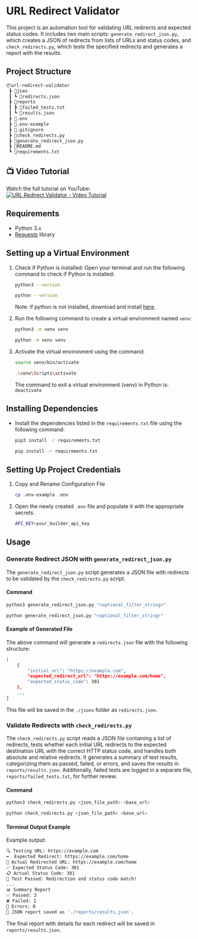 # URL Redirect Validator
This project is an automation tool for validating URL redirects and expected status codes. It includes two main scripts: `generate_redirect_json.py`, which creates a JSON of redirects from lists of URLs and status codes, and `check_redirects.py`, which tests the specified redirects and generates a report with the results.

## Project Structure

```bash
📦url-redirect-validator
 ┣ 📂json
 ┃ ┗ 📜redirects.json
 ┣ 📂reports
 ┃ ┣ 📜failed_tests.txt
 ┃ ┗ 📜results.json
 ┣ 📜.env
 ┣ 📜.env-example
 ┣ 📜.gitignore
 ┣ 📜check_redirects.py
 ┣ 📜generate_redirect_json.py
 ┣ 📜README.md
 ┗ 📜requirements.txt
```

## 📺 Video Tutorial

Watch the full tutorial on YouTube:  
[![URL Redirect Validator - Video Tutorial](https://img.shields.io/badge/YouTube-Watch-red?style=for-the-badge&logo=youtube)](https://youtu.be/kwuJtSg9_IY)

## Requirements

- Python 3.x
- [Requests](https://pypi.org/project/requests/) library

## Setting up a Virtual Environment

1. Check if Python is installed: Open your terminal and run the following command to check if Python is installed:

   ```bash
   python3 --version
   ```

   ```bash
   python --version
   ```

    Note: if python is not installed, download and install [here](https://www.python.org/downloads/).

2. Run the following command to create a virtual environment named `venv`:

   ```bash
   python3 -m venv venv
   ```

   ```bash
   python -m venv venv
   ```

3. Activate the virtual environment using the command:

   ```bash
   source venv/bin/activate
   ```

   ```bash
   .\venv\Scripts\activate
   ```
    The command to exit a virtual environment (venv) in Python is: `deactivate`

## Installing Dependencies

- Install the dependencies listed in the `requirements.txt` file using the following command:

   ```bash
   pip3 install -r requirements.txt
   ```

   ```bash
   pip install -r requirements.txt
   ```

## Setting Up Project Credentials

1. Copy and Rename Configuration File

   ```bash
   cp .env-example .env
   ```

2. Open the newly created `.env` file and populate it with the appropriate secrets.

   ```bash
   API_KEY=your_builder_api_key
   ``` 

## Usage

### Generate Redirect JSON with `generate_redirect_json.py`

The `generate_redirect_json.py` script generates a JSON file with redirects to be validated by the `check_redirects.py` script.

#### Command

   ```bash
   python3 generate_redirect_json.py "<optional_filter_string>"
   ```

   ```bash
   python generate_redirect_json.py "<optional_filter_string>"
   ```

#### Example of Generated File

The above command will generate a `redirects.json` file with the following structure:

```bash
[
    {
        "initial_url": "https://example.com",
        "expected_redirect_url": "https://example.com/home",
        "expected_status_code": 301
    },
    ...
]
```

This file will be saved in the `./jsons` folder as `redirects.json`.

### Validate Redirects with `check_redirects.py`

The `check_redirects.py` script reads a JSON file containing a list of redirects, tests whether each initial URL redirects to the expected destination URL with the correct HTTP status code, and handles both absolute and relative redirects. It generates a summary of test results, categorizing them as passed, failed, or errors, and saves the results in `reports/results.json`. Additionally, failed tests are logged in a separate file, `reports/failed_tests.txt`, for further review.

#### Command

   ```bash
   python3 check_redirects.py <json_file_path> <base_url>
   ```

   ```bash
   python check_redirects.py <json_file_path> <base_url>
   ```

#### Terminal Output Example

Example output:

```bash
🔍 Testing URL: https://example.com
➡️  Expected Redirect: https://example.com/home
🔄 Actual Redirected URL: https://example.com/home
✅ Expected Status Code: 301
📋 Actual Status Code: 301
🎉 Test Passed: Redirection and status code match!
...
📊 Summary Report
✅ Passed: 3
❌ Failed: 1
🚨 Errors: 0
📁 JSON report saved as './reports/results.json'.
```

The final report with details for each redirect will be saved in `reports/results.json`.
